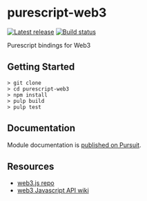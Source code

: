 # purescript-web3

[![Latest release](http://img.shields.io/github/release/f-o-a-m/purescript-web3.svg?branch=master)](https://github.com/f-o-a-m/purescript-web3/releases)
[![Build status](https://travis-ci.org/f-o-a-m/purescript-web3.svg?branch=master)](https://travis-ci.org/f-o-a-m/purescript-web3?branch=master)

Purescript bindings for Web3

## Getting Started
```
> git clone
> cd purescript-web3
> npm install
> pulp build
> pulp test
```

## Documentation

Module documentation is [published on Pursuit](http://pursuit.purescript.org/packages/purescript-web3).

## Resources

 - [web3.js repo](https://github.com/ethereum/web3.js)
 - [web3 Javascript API wiki](https://github.com/ethereum/wiki/wiki/JavaScript-API)
